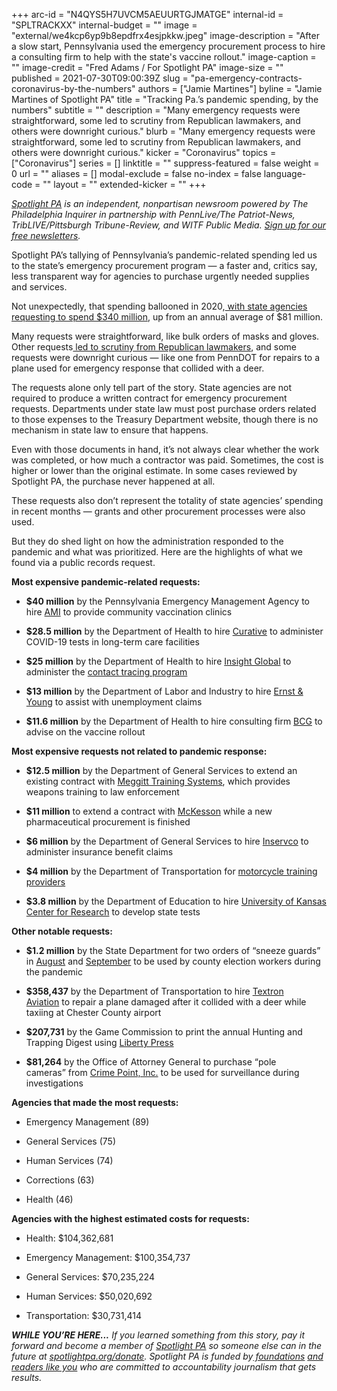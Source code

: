 +++
arc-id = "N4QYS5H7UVCM5AEUURTGJMATGE"
internal-id = "SPLTRACKXX"
internal-budget = ""
image = "external/we4kcp6yp9b8epdfrx4esjpkkw.jpeg"
image-description = "After a slow start, Pennsylvania used the emergency procurement process to hire a consulting firm to help with the state's vaccine rollout."
image-caption = ""
image-credit = "Fred Adams / For Spotlight PA"
image-size = ""
published = 2021-07-30T09:00:39Z
slug = "pa-emergency-contracts-coronavirus-by-the-numbers"
authors = ["Jamie Martines"]
byline = "Jamie Martines of Spotlight PA"
title = "Tracking Pa.’s pandemic spending, by the numbers"
subtitle = ""
description = "Many emergency requests were straightforward, some led to scrutiny from Republican lawmakers, and others were downright curious."
blurb = "Many emergency requests were straightforward, some led to scrutiny from Republican lawmakers, and others were downright curious."
kicker = "Coronavirus"
topics = ["Coronavirus"]
series = []
linktitle = ""
suppress-featured = false
weight = 0
url = ""
aliases = []
modal-exclude = false
no-index = false
language-code = ""
layout = ""
extended-kicker = ""
+++

<a href="https://lesspage.com/"><i>Spotlight PA</i></a><i> is an independent, nonpartisan newsroom powered by The Philadelphia Inquirer in partnership with PennLive/The Patriot-News, TribLIVE/Pittsburgh Tribune-Review, and WITF Public Media. </i><a href="https://lesspage.com/newsletters"><i>Sign up for our free newsletters</i></a><i>.</i>

Spotlight PA’s tallying of Pennsylvania’s pandemic-related spending led us to the state’s emergency procurement program — a faster and, critics say, less transparent way for agencies to purchase urgently needed supplies and services.

Not unexpectedly, that spending ballooned in 2020,<a href="https://lesspage.com/news/2021/07/contact-tracing-data-breach-pennsylvania-emergency-contracts/"> with state agencies requesting to spend $340 million</a>, up from an annual average of $81 million.

Many requests were straightforward, like bulk orders of masks and gloves. Other requests<a href="https://lesspage.com/news/2021/07/emergency-contracts-pandemic-department-of-health-contact-tracing-pa/"> led to scrutiny from Republican lawmakers</a>, and some requests were downright curious — like one from PennDOT for repairs to a plane used for emergency response that collided with a deer.

<script src="https://lesspage.com/embed.js" async></script><div data-spl-embed-version="1" data-spl-src="https://lesspage.com/embeds/newsletter/"></div>

The requests alone only tell part of the story. State agencies are not required to produce a written contract for emergency procurement requests. Departments under state law must post purchase orders related to those expenses to the Treasury Department website, though there is no mechanism in state law to ensure that happens.

Even with those documents in hand, it’s not always clear whether the work was completed, or how much a contractor was paid. Sometimes, the cost is higher or lower than the original estimate. In some cases reviewed by Spotlight PA, the purchase never happened at all.

These requests also don’t represent the totality of state agencies’ spending in recent months — grants and other procurement processes were also used.

But they do shed light on how the administration responded to the pandemic and what was prioritized. Here are the highlights of what we found via a public records request.

<script src="https://lesspage.com/embed.js" async></script><div data-spl-embed-version="1" data-spl-src="https://lesspage.com/embeds/tips/?tip_text=Want%20to%20know%20more%20about%20an%20emergency%20procurement%3F%20Have%20information%20about%20a%20contract%20we%20should%20know%20about%3F%20%3Cb%3ESend%20us%20a%20tip.%3Cb%3E"></div>

<b>Most expensive pandemic-related requests:</b>

- <b>$40 million</b>&nbsp;by the Pennsylvania Emergency Management Agency to hire&nbsp;<a href="http://www.emarketplace.state.pa.us/EP_Details.aspx?id=20560">AMI</a>&nbsp;to provide community vaccination clinics

- <b>$28.5 million</b>&nbsp;by the Department of Health to hire&nbsp;<a href="http://www.emarketplace.state.pa.us/EP_Details.aspx?id=20156">Curative</a>&nbsp;to administer COVID-19 tests in long-term care facilities

- <b>$25 million</b>&nbsp;by the Department of Health to hire&nbsp;<a href="http://www.emarketplace.state.pa.us/EP_Details.aspx?id=18187">Insight Global</a>&nbsp;to administer the&nbsp;<a href="https://lesspage.com/news/2021/06/pa-coronavirus-data-breach-insight-global-google-drive/">contact tracing program</a>

- <b>$13 million</b>&nbsp;by the Department of Labor and&nbsp;Industry to hire&nbsp;<a href="http://www.emarketplace.state.pa.us/EP_Details.aspx?id=19287">Ernst &amp; Young</a>&nbsp;to assist with unemployment claims

- <b>$11.6 million</b>&nbsp;by the Department of Health to hire consulting firm&nbsp;<a href="http://www.emarketplace.state.pa.us/EP_Details.aspx?id=20525">BCG</a>&nbsp;to advise on the vaccine rollout

<b>Most expensive requests not related to pandemic response:</b>

- <b>$12.5 million</b>&nbsp;by the Department of General Services to extend an existing contract with&nbsp;<a href="http://www.emarketplace.state.pa.us/EP_Details.aspx?id=18440">Meggitt Training Systems</a>, which provides weapons training to law enforcement

- <b>$11 million</b>&nbsp;to extend a contract with&nbsp;<a href="http://www.emarketplace.state.pa.us/EP_Details.aspx?id=15793">McKesson</a>&nbsp;while a new pharmaceutical procurement is finished

- <b>$6 million</b>&nbsp;by the Department of General Services to hire&nbsp;<a href="http://www.emarketplace.state.pa.us/EP_Details.aspx?id=17249">Inservco</a>&nbsp;to administer insurance benefit claims

- <b>$4 million</b>&nbsp;by the Department of Transportation for&nbsp;<a href="http://www.emarketplace.state.pa.us/EP_Details.aspx?id=17776">motorcycle training providers</a>

- <b>$3.8 million</b>&nbsp;by the Department of Education to hire&nbsp;<a href="http://www.emarketplace.state.pa.us/EP_Details.aspx?id=15788">University of Kansas Center for Research</a>&nbsp;to develop state tests

<b>Other notable requests:</b>

- <b>$1.2 million</b>&nbsp;by the State Department for two orders of “sneeze guards” in <a href="http://www.emarketplace.state.pa.us/EP_Details.aspx?id=18479">August</a> and <a href="http://www.emarketplace.state.pa.us/EP_Details.aspx?id=18784">September</a> to be used by county election workers during the pandemic

- <b>$358,437</b>&nbsp;by the Department of Transportation to hire&nbsp;<a href="http://www.emarketplace.state.pa.us/EP_Details.aspx?id=19705">Textron Aviation</a>&nbsp;to repair a plane damaged after it collided with a deer while taxiing at Chester County airport

- <b>$207,731</b>&nbsp;by the Game Commission to print the annual Hunting and Trapping Digest using&nbsp;<a href="http://www.emarketplace.state.pa.us/EP_Details.aspx?id=16637">Liberty Press</a>

- <b>$81,264</b>&nbsp;by the Office of Attorney General to purchase “pole cameras”&nbsp;from&nbsp;<a href="http://www.emarketplace.state.pa.us/EP_Details.aspx?id=17964">Crime Point, Inc.</a>&nbsp;to be used for surveillance during investigations

<b>Agencies that made the most requests:</b>

- Emergency Management (89)

- General Services (75)

- Human Services (74)

- Corrections (63)

- Health (46)

<b>Agencies with the highest estimated costs for requests:</b>

- Health: $104,362,681

- Emergency Management: $100,354,737

- General Services: $70,235,224

- Human Services: $50,020,692

- Transportation: $30,731,414

<i><b>WHILE YOU’RE HERE...</b></i><i> If you learned something from this story, pay it forward and become a member of </i><a href="https://lesspage.com/"><i>Spotlight PA</i></a><i> so someone else can in the future at </i><a href="http://spotlightpa.org/donate"><i>spotlightpa.org/donate</i></a><i>. Spotlight PA is funded by</i><a href="https://lesspage.com/support"><i> foundations</i></a><i> </i><a href="https://lesspage.com/support"><i>and readers like you</i></a><i> who are committed to accountability journalism that gets results.</i>
